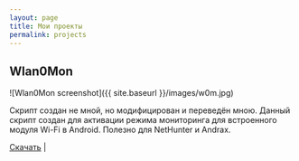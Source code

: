 ```yaml
---
layout: page
title: Мои проекты
permalink: projects
---
```


## Wlan0Mon
![Wlan0Mon screenshot]({{ site.baseurl }}/images/w0m.jpg)

Скрипт создан не мной, но модифицирован и переведён мною. Данный скрипт создан для активации режима мониторинга для встроенного модуля Wi-Fi в Android. Полезно для NetHunter и Andrax. 

[Скачать](https://github.com/SevralT/wlan0mon) |
